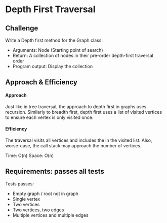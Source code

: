 # Depth First Traversal

## Challenge
Write a Depth first method for the Graph class:
- Arguments: Node (Starting point of search)
- Return: A collection of nodes in their pre-order depth-first traversal order
- Program output: Display the collection

## Approach & Efficiency

#### Approach

Just like in tree traversal, the approach to depth first in graphs uses recursion.  Similarly to breadth first, depth first uses a list of visited vertices to ensure each vertex is only visited once.

#### Efficiency

The traversal visits all vertices and includes the in the visited list.  Also, worse-case, the call stack may approach the number of vertices.

Time: O(n)
Space: O(n)

## Requirements: passes all tests

Tests passes:

- Empty graph / root not in graph
- Single vertex
- Two vertices
- Two vertices, two edges
- Multiple vertices and multiple edges
